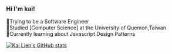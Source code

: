 ### Hi I'm kai!

🧙Trying to be a Software Engineer <br/>
🏫Studied [Computer Science] at the University of Quemon,Taiwan<br/>
💭Currently learning about Javascript Design Patterns

[![Kai Lien's GitHub stats](https://github-readme-stats.vercel.app/api?username=tenkai0812&count_private=true&show_icons=true&theme=tokyonight&hide_rank=false)](https://github.com/anuraghazra/github-readme-stats)
<!--
**tenkai0812/tenkai0812** is a ✨ _special_ ✨ repository because its `README.md` (this file) appears on your GitHub profile.

Here are some ideas to get you started:

- 🔭 I’m currently working on ...
- 🌱 I’m currently learning ...
- 👯 I’m looking to collaborate on ...
- 🤔 I’m looking for help with ...
- 💬 Ask me about ...
- 📫 How to reach me: ...
- 😄 Pronouns: ...
- ⚡ Fun fact: ...
-->
